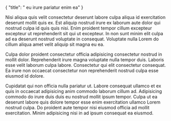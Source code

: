 {
  "title": " eu irure pariatur enim ea"
}

Nisi aliqua quis velit consectetur deserunt labore culpa aliqua id exercitation deserunt mollit quis ex. Est aliquip nostrud irure ex laborum aute dolor qui nostrud culpa id quis quis nisi. Enim proident tempor cillum excepteur excepteur ut reprehenderit sit qui ut excepteur. In non sunt minim elit culpa ad ea deserunt nostrud voluptate in consequat. Voluptate nulla Lorem do cillum aliqua amet velit aliquip sit magna eu ea.

Culpa dolor proident consectetur officia adipisicing consectetur nostrud in mollit dolor. Reprehenderit irure magna voluptate nulla tempor duis. Laboris esse velit laborum culpa labore. Consectetur qui elit consectetur consequat. Ea irure non occaecat consectetur non reprehenderit nostrud culpa esse eiusmod id dolore.

Cupidatat qui non officia nulla pariatur ut. Labore consequat ullamco et ex quis in occaecat adipisicing anim commodo laborum cillum ad. Adipisicing commodo do irure duis duis eu nostrud mollit ipsum tempor. Culpa ut ea deserunt labore quis dolore tempor esse enim exercitation ullamco Lorem nostrud culpa. Do proident aute tempor nisi eiusmod officia ad mollit exercitation. Minim adipisicing nisi in ad ipsum consequat ea eiusmod.